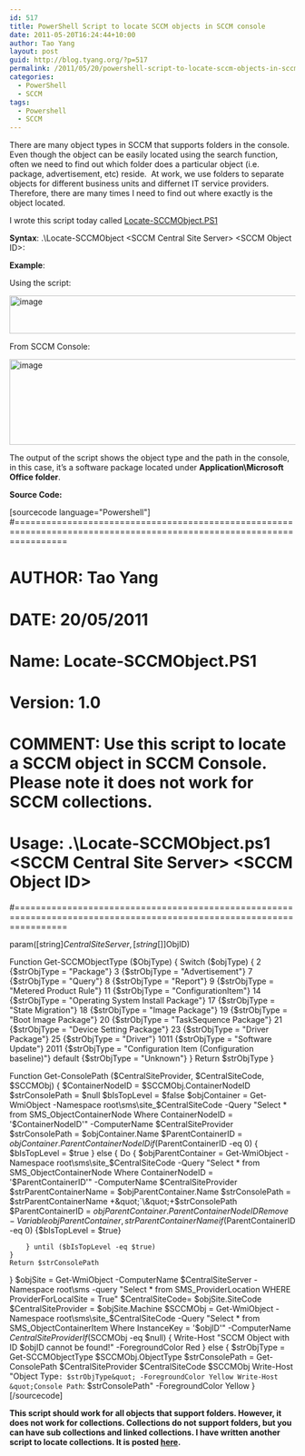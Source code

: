 ```yaml
---
id: 517
title: PowerShell Script to locate SCCM objects in SCCM console
date: 2011-05-20T16:24:44+10:00
author: Tao Yang
layout: post
guid: http://blog.tyang.org/?p=517
permalink: /2011/05/20/powershell-script-to-locate-sccm-objects-in-sccm-console/
categories:
  - PowerShell
  - SCCM
tags:
  - Powershell
  - SCCM
---
```

There are many object types in SCCM that supports folders in the console. Even though the object can be easily located using the search function, often we need to find out which folder does a particular object (i.e. package, advertisement, etc) reside.  At work, we use folders to separate objects for different business units and differnet IT service providers. Therefore, there are many times I need to find out where exactly is the object located.

I wrote this script today called <a href="http://blog.tyang.org/wp-content/uploads/2011/05/Locate-SCCMObject.zip">Locate-SCCMObject.PS1</a>

<strong>Syntax</strong>: .\Locate-SCCMObject &lt;SCCM Central Site Server&gt; &lt;SCCM Object ID&gt;:

<strong>Example</strong>:

Using the script:

<a href="http://blog.tyang.org/wp-content/uploads/2011/05/image3.png"><img style="display: inline; border: 0px;" title="image" src="http://blog.tyang.org/wp-content/uploads/2011/05/image_thumb3.png" border="0" alt="image" width="796" height="67" /></a>

From SCCM Console:

<a href="http://blog.tyang.org/wp-content/uploads/2011/05/image4.png"><img style="display: inline; border: 0px;" title="image" src="http://blog.tyang.org/wp-content/uploads/2011/05/image_thumb4.png" border="0" alt="image" width="878" height="151" /></a>

The output of the script shows the object type and the path in the console, in this case, it’s a software package located under <strong>Application\Microsoft Office folder</strong>.

<strong>Source Code:</strong>

[sourcecode language="Powershell"]
#======================================================================================================================
# AUTHOR:	Tao Yang
# DATE:		20/05/2011
# Name:		Locate-SCCMObject.PS1
# Version:	1.0
# COMMENT:	Use this script to locate a SCCM object in SCCM Console. Please note it does not work for SCCM collections.
# Usage:	.\Locate-SCCMObject.ps1 &lt;SCCM Central Site Server&gt; &lt;SCCM Object ID&gt;
#======================================================================================================================

param([string]$CentralSiteServer,[string[]]$ObjID)

Function Get-SCCMObjectType ($ObjType)
{
	Switch ($objType)
	{
		2 {$strObjType = &quot;Package&quot;}
		3 {$strObjType = &quot;Advertisement&quot;}
		7 {$strObjType = &quot;Query&quot;}
		8 {$strObjType = &quot;Report&quot;}
		9 {$strObjType = &quot;Metered Product Rule&quot;}
		11 {$strObjType = &quot;ConfigurationItem&quot;}
		14 {$strObjType = &quot;Operating System Install Package&quot;}
		17 {$strObjType = &quot;State Migration&quot;}
		18 {$strObjType = &quot;Image Package&quot;}
		19 {$strObjType = &quot;Boot Image Package&quot;}
		20 {$strObjType = &quot;TaskSequence Package&quot;}
		21 {$strObjType = &quot;Device Setting Package&quot;}
		23 {$strObjType = &quot;Driver Package&quot;}
		25 {$strObjType = &quot;Driver&quot;}
		1011 {$strObjType = &quot;Software Update&quot;}
		2011 {$strObjType = &quot;Configuration Item (Configuration baseline)&quot;}
		default {$strObjType = &quot;Unknown&quot;}
	}
	Return $strObjType
}

Function Get-ConsolePath ($CentralSiteProvider, $CentralSiteCode, $SCCMObj)
{
	$ContainerNodeID = $SCCMObj.ContainerNodeID
	$strConsolePath = $null
	$bIsTopLevel = $false
	$objContainer = Get-WmiObject -Namespace root\sms\site_$CentralSiteCode -Query &quot;Select * from SMS_ObjectContainerNode Where ContainerNodeID = '$ContainerNodeID'&quot; -ComputerName $CentralSiteProvider
	$strConsolePath = $objContainer.Name
	$ParentContainerID = $objContainer.ParentContainerNodeID
	if ($ParentContainerID -eq 0)
	{
		$bIsTopLevel = $true
	} else {
		Do
		{
			$objParentContainer = Get-WmiObject -Namespace root\sms\site_$CentralSiteCode -Query &quot;Select * from SMS_ObjectContainerNode Where ContainerNodeID = '$ParentContainerID'&quot; -ComputerName $CentralSiteProvider
			$strParentContainerName = $objParentContainer.Name
			$strConsolePath = $strParentContainerName +&quot;`\&quot;+$strConsolePath
			$ParentContainerID = $objParentContainer.ParentContainerNodeID
			Remove-Variable objParentContainer, strParentContainerName
			if ($ParentContainerID -eq 0) {$bIsTopLevel = $true}

		} until ($bIsTopLevel -eq $true)
	}
	Return $strConsolePath
}
$objSite = Get-WmiObject -ComputerName $CentralSiteServer -Namespace root\sms -query &quot;Select * from SMS_ProviderLocation WHERE ProviderForLocalSite = True&quot;
$CentralSiteCode= $objSite.SiteCode
$CentralSiteProvider = $objSite.Machine
$SCCMObj = Get-WmiObject -Namespace root\sms\site_$CentralSiteCode -Query &quot;Select * from SMS_ObjectContainerItem Where InstanceKey = '$objID'&quot; -ComputerName $CentralSiteProvider
If ($SCCMObj -eq $null)
{
	Write-Host &quot;SCCM Object with ID $objID cannot be found!&quot; -ForegroundColor Red
} else {
$strObjType = Get-SCCMObjectType $SCCMObj.ObjectType
$strConsolePath = Get-ConsolePath $CentralSiteProvider $CentralSiteCode $SCCMObj
Write-Host &quot;Object Type`: $strObjType&quot; -ForegroundColor Yellow
Write-Host &quot;Console Path`: $strConsolePath&quot; -ForegroundColor Yellow
}
[/sourcecode]

<strong>This script should work for all objects that support folders. However, it does not work for collections. Collections do not support folders, but you can have sub collections and linked collections. I have written another script to locate collections. It is posted <a title="Get-CollectionPath" href="http://blog.tyang.org/2011/01/23/how-to-locate-sccm-collection-object-based-on-the-collection-id/">here</a>.</strong>